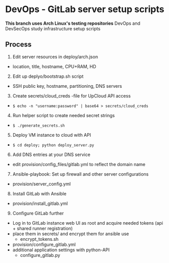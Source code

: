 # DevOps - GitLab server setup scripts
**This branch uses Arch Linux's testing repositories**
DevOps and DevSecOps study infrastructure setup scripts  

## Process

1. Edit server resources in deploy/arch.json
- location, title, hostname, CPU+RAM, HD
    
2. Edit up deplyo/bootstrap.sh script
- SSH public key, hostname, partitioning, DNS servers

3. Create secrets/cloud_creds -file for UpCloud API access
- `$ echo -n "username:password" | base64 > secrets/cloud_creds`

4. Run helper script to create needed secret strings
- `$ ./generate_secrets.sh`

5. Deploy VM instance to cloud with API
- `$ cd deploy; python deploy_server.py`

6. Add DNS entries at your DNS service
- edit provision/config_files/gitlab.yml to reflect the domain name

7. Ansible-playbook: Set up firewall and other server configurations
- provision/server_config.yml

8. Install GitLab with Ansible
- provision/install_gitlab.yml

9. Configure GitLab further 
- Log in to GitLab instance web UI as root and acquire needed tokens (api + shared runner registration)
- place them in secrets/ and encrypt them for ansible use
  - encrypt_tokens.sh
- provision/configure_gitlab.yml
- additional application settings with python-API
  - configure_gitlab.py
